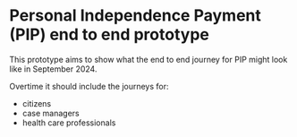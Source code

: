 # Personal Independence Payment (PIP) end to end prototype

This prototype aims to show what the end to end journey for PIP might look like in September 2024.

Overtime it should include the journeys for:
* citizens
* case managers
* health care professionals
